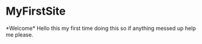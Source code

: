 # MyFirstSite
<DOCTYPE hmtl>
  <html>
    <head> *Welcome* </head>
    <body> Hello this my first time doing this so if anything messed up help me please. </body>
